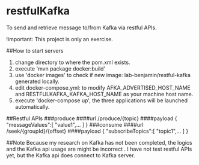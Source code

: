 # restfulKafka

To send and retrieve message to/from Kafka via restful APIs.

!important: This project is only an exercise.

##How to start servers
1. change directory to where the pom.xml exists.
2. execute 'mvn package docker:build' 
3. use 'docker images' to check if new image: lab-benjamin/restful-kafka generated locally.
4. edit docker-compose.yml: to modify AFKA_ADVERTISED_HOST_NAME and RESTFULKAFKA_KAFKA_HOST_NAME as your machine host name.
5. execute 'docker-compose up', the three applications will be launched automatically.

##Restful APIs
###produce
####url
/produce/{topic}
####payload
{
"messageValues":[
  "value1",...
]
}
###consume
####url
/seek/{groupId}/{offset}
####payload
{
"subscribeTopics":[
  "topic1",...
]
}

##Note
Because my research on Kafka has not been completed, the logics and the Kafka api usage are might be incorrect .
I have not test restful APIs yet, but the Kafka api does connect to Kafka server.
